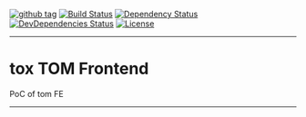 [![github tag][github-tag-image]][github-tag-url]
[![Build Status][travis-image]][travis-url]
[![Dependency Status][david-image]][david-url]
[![DevDependencies Status][david-dev-image]][david-dev-url]
[![License][license-image]][license-url]

***

# tox TOM Frontend

PoC of tom FE

***

[github-tag-image]: https://img.shields.io/github/tag/dasrick/tox-tom-fe.svg?style=flat-square
[github-tag-url]: https://github.com/dasrick/tox-tom-fe

[travis-image]: https://img.shields.io/travis/dasrick/tox-tom-fe.svg?style=flat-square
[travis-url]: https://travis-ci.org/dasrick/tox-tom-fe

[david-image]: https://img.shields.io/david/dasrick/tox-tom-fe.svg?style=flat-square
[david-url]: https://david-dm.org/dasrick/tox-tom-fe
[david-dev-image]: https://img.shields.io/david/dev/dasrick/tox-tom-fe.svg?style=flat-square
[david-dev-url]: https://david-dm.org/dasrick/tox-tom-fe?type=dev

[license-image]: https://img.shields.io/github/license/dasrick/tox-tom-fe.svg?style=flat-square
[license-url]: https://github.com/dasrick/tox-tom-fe/blob/master/LICENSE
